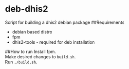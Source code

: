 # deb-dhis2
Script for building a dhis2 debian package
##Requirements
* debian based distro
* fpm
* dhis2-tools - required for deb installation

##How to run
Install fpm.    
Make desired changes to `build.sh`.    
Run `./build.sh`.    

